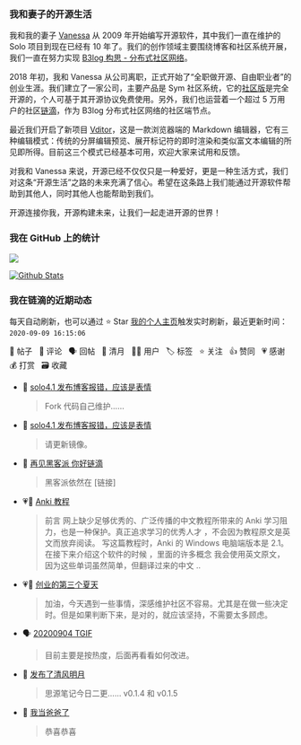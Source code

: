 ### 我和妻子的开源生活

我和我的妻子 [Vanessa](https://github.com/Vanessa219) 从 2009 年开始编写开源软件，其中我们一直在维护的 Solo 项目到现在已经有 10 年了。我们的创作领域主要围绕博客和社区系统开展，我们一直在努力实现 [B3log 构思 - 分布式社区网络](https://hacpai.com/article/1546941897596)。

2018 年初，我和 Vanessa 从公司离职，正式开始了“全职做开源、自由职业者”的创业生涯。我们建立了一家公司，主要产品是 Sym 社区系统，它的[社区版](https://github.com/88250/symphony)是完全开源的，个人可基于其开源协议免费使用。另外，我们也运营着一个超过 5 万用户的社区[链滴](https://hacpai.com)，作为 B3log 分布式社区网络的社区端节点。

最近我们开启了新项目 [Vditor](https://github.com/Vanessa219/vditor)，这是一款浏览器端的 Markdown 编辑器，它有三种编辑模式：传统的分屏编辑预览、展开标记符的即时渲染和类似富文本编辑的所见即所得。目前这三个模式已经基本可用，欢迎大家来试用和反馈。

对我和 Vanessa 来说，开源已经不仅仅只是一种爱好，更是一种生活方式，我们对这条“开源生活”之路的未来充满了信心。希望在这条路上我们能通过开源软件帮助到其他人，同时其他人也能帮助到我们。

开源连接你我，开源构建未来，让我们一起走进开源的世界！

### 我在 GitHub 上的统计

<a title="Hits" target="_blank" href="https://github.com/88250/88250"><img src="https://hits.b3log.org/88250/88250.svg"></a>

[![Github Stats](https://github-readme-stats.vercel.app/api?username=88250&show_icons=true)](https://github.com/88250)

<!--events start -->

### 我在链滴的近期动态

每天自动刷新，也可以通过 ⭐️ Star [我的个人主页](https://github.com/88250/88250)触发实时刷新，最近更新时间：`2020-09-09 16:15:06`

📝 帖子 &nbsp; 💬 评论 &nbsp; 🗣 回帖 &nbsp; 🌙 清月 &nbsp; 👨‍💻 用户 &nbsp; 🏷️ 标签 &nbsp; ⭐️ 关注 &nbsp; 👍 赞同 &nbsp; 💗 感谢 &nbsp; 💰 打赏 &nbsp; 🗃 收藏

* 💬 [solo4.1 发布博客报错，应该是表情](https://ld246.com/article/1599635791021/comment/1599638463390#comments)

  > Fork 代码自己维护……
* 💬 [solo4.1 发布博客报错，应该是表情](https://ld246.com/article/1599635791021/comment/1599636200719#comments)

  > 请更新镜像。
* 💬 [再见黑客派 你好链滴](https://ld246.com/article/1599632036563/comment/1599633346680#comments)

  > 黑客派依然在 [链接]
* 💗📝 [Anki 教程](https://ld246.com/article/1598454949646)

  > 前言 网上缺少足够优秀的、广泛传播的中文教程所带来的 Anki 学习阻力，也是一种保护。真正追求学习的优秀人才 ，不会因为教程原文是英文而放弃阅读。 写这篇教程时，Anki 的 Windows 电脑端版本是 2.1。 在接下来介绍这个软件的时候 ，里面的许多概念 我会使用英文原文，因为这些单词虽然简单，但翻译过来的中文 ..
* 💗💬 [创业的第三个夏天](https://ld246.com/article/1596793688068/comment/1599572313068#comments)

  > 加油，今天遇到一些事情，深感维护社区不容易。尤其是在做一些决定时。但是如果判断下来，是对的，就应该坚持，不需要太多顾虑。
* 🗣 [20200904 TGIF](https://ld246.com/article/1599186435978/comment/1599547592447#comments)

  > 目前主要是按热度，后面再看看如何改进。
* 🌙 [发布了清风明月](https://ld246.com/member/88250/breezemoons/1599493000739)

  > 思源笔记今日二更…… v0.1.4 和 v0.1.5
* 💬 [我当爸爸了](https://ld246.com/article/1599343015386/comment/1599352485118#comments)

  > 恭喜恭喜


<!--events end -->
